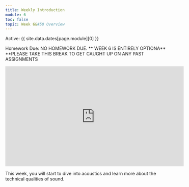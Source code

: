 ```yaml
---
title: Weekly Introduction
module: 6
toc: false
topic: Week 6&#58 Overview
---
```






Active: {{ site.data.dates[page.module][0] }}


Homework Due: NO HOMEWORK DUE.
** WEEK 6 IS ENTIRELY OPTIONA**
**PLEASE TAKE THIS BREAK TO GET CAUGHT UP ON ANY PAST ASSIGNMENTS 

<iframe width="560" height="315" src="https://www.youtube.com/embed/K85n8YselFA?si=RLsHX_RCXj0OEDZ5" title="YouTube video player" frameborder="0" allow="accelerometer; autoplay; clipboard-write; encrypted-media; gyroscope; picture-in-picture; web-share" referrerpolicy="strict-origin-when-cross-origin" allowfullscreen></iframe>







This week, you will start to dive into acoustics and learn more about the technical qualities of sound.
